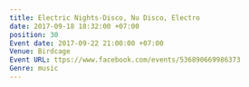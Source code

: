 ```yaml
---
title: Electric Nights-Disco, Nu Disco, Electro
date: 2017-09-18 18:32:00 +07:00
position: 30
Event date: 2017-09-22 21:00:00 +07:00
Venue: Birdcage
Event URL: ttps://www.facebook.com/events/536890669986373
Genre: music
---
```


